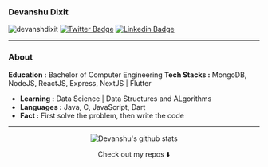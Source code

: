 ### Devanshu Dixit
<img src="https://komarev.com/ghpvc/?username=devanshdixit&label=Profile%20views&color=0e75b6&style=flat" alt="devanshdixit" /> [![Twitter Badge](https://img.shields.io/badge/-Devanshu_Dixit-1ca0f1?style=flat-square&logo=twitter&logoColor=white&link=https://twitter.com/devanshdixit13)](https://twitter.com/devanshdixit13)  [![Linkedin Badge](https://img.shields.io/badge/-Devanshu_Dixit-blue?style=flat-square&logo=Linkedin&logoColor=white&link=https://www.linkedin.com/in/devanshudixit01/)](https://www.linkedin.com/in/devanshudixit01/)

---------------------------------------------------------------------------------------------------------------------------------------------------------------------------------
### About
   **Education :** Bachelor of Computer Engineering
   **Tech Stacks :** MongoDB, NodeJS, ReactJS, Express, NextJS  |  Flutter
-  **Learning :** Data Science | Data Structures and ALgorithms
-  **Languages :** Java, C, JavaScript, Dart
-  **Fact :** First solve the problem, then write the code

---------------------------------------------------------------------------------------------------------------------------------------------------------------------------------
<div align="center">
<img alt="Devanshu's github stats" src="https://github-readme-stats.vercel.app/api?username=devanshdixit&&show_icons=true&title_color=ffffff&icon_color=bb2acf&text_color=daf7dc&bg_color=151515" ></div>

<p align="center">
Check out my repos ⬇️  
</p>

